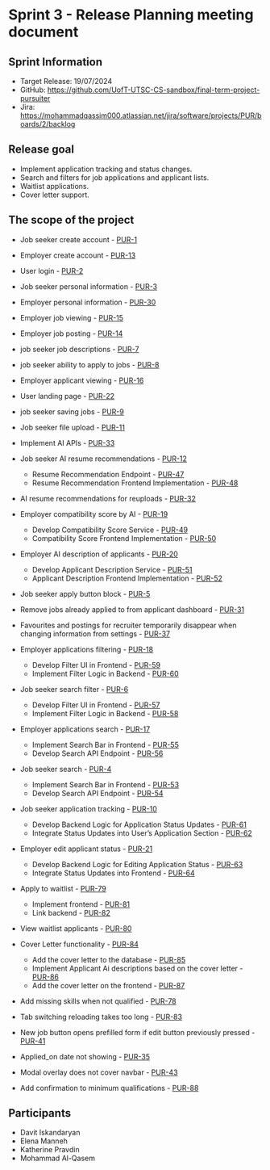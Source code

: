 # Sprint 3 - Release Planning meeting document

## Sprint Information

 * Target Release: 19/07/2024
 * GitHub: https://github.com/UofT-UTSC-CS-sandbox/final-term-project-pursuiter
 * Jira: https://mohammadqassim000.atlassian.net/jira/software/projects/PUR/boards/2/backlog

## Release goal

 * Implement application tracking and status changes. 
 * Search and filters for job applications and applicant lists.
 * Waitlist applications.
 * Cover letter support. 

## The scope of the project

 * Job seeker create account - [PUR-1](https://mohammadqassim000.atlassian.net/browse/PUR-1?atlOrigin=eyJpIjoiZjg3ZjZhZWEzNDExNGY0ZmI3OGFkNjBjZGE2OTk4M2QiLCJwIjoiaiJ9)
 * Employer create account - [PUR-13](https://mohammadqassim000.atlassian.net/browse/PUR-13?atlOrigin=eyJpIjoiMjdiYzBlYWE3NzUyNDM4YmFlZjAxNThiZDBlMzgxYjMiLCJwIjoiaiJ9)
 * User login - [PUR-2](https://mohammadqassim000.atlassian.net/browse/PUR-2?atlOrigin=eyJpIjoiMmY1YTMyOWViMmFlNDE0ZmFlMGRhMmIwYzNiYjZkMTMiLCJwIjoiaiJ9)
 * Job seeker personal information - [PUR-3](https://mohammadqassim000.atlassian.net/browse/PUR-3?atlOrigin=eyJpIjoiZWM2MzQxZWJhYTg2NGI2NmEzMWYzMzA3OTdmM2JiNjgiLCJwIjoiaiJ9)
 * Employer personal information - [PUR-30](https://mohammadqassim000.atlassian.net/browse/PUR-30?atlOrigin=eyJpIjoiNDYwY2VhNmFjMDNiNGZhNzllNDIwNmMxOWM1NzNkZDEiLCJwIjoiaiJ9)
 * Employer job viewing - [PUR-15](https://mohammadqassim000.atlassian.net/browse/PUR-15?atlOrigin=eyJpIjoiNTNiZTdiNDg3ZjZjNGY0ZmFkYjgwZGE1YTIwNTU4YWUiLCJwIjoiaiJ9)
 * Employer job posting - [PUR-14](https://mohammadqassim000.atlassian.net/browse/PUR-14?atlOrigin=eyJpIjoiZTUzYmJjNzVlNzY4NGRkYmE4ZDRlNzQ4ZTE4YjZkODIiLCJwIjoiaiJ9)
 * job seeker job descriptions - [PUR-7](https://mohammadqassim000.atlassian.net/browse/PUR-7?atlOrigin=eyJpIjoiM2Q2NGIwMTEzNTZiNDVhZTlhMDg1ODhiOWMzNzU3ZDgiLCJwIjoiaiJ9)
 * job seeker ability to apply to jobs - [PUR-8](https://mohammadqassim000.atlassian.net/browse/PUR-8?atlOrigin=eyJpIjoiMDlmMjhjNTNiOTE3NGY3OGFkMzJhYTliNzU4ODVkYzIiLCJwIjoiaiJ9)
 * Employer applicant viewing - [PUR-16](https://mohammadqassim000.atlassian.net/browse/PUR-16?atlOrigin=eyJpIjoiM2EwMjhmNDY5NTdiNDg5Y2FkNmYxOTI0ZWM3ZDA5YmIiLCJwIjoiaiJ9)
 * User landing page - [PUR-22](https://mohammadqassim000.atlassian.net/browse/PUR-22?atlOrigin=eyJpIjoiZDljZWNmOTM0NjMzNGY1M2JjZmJhYzc5ZmRjMDI3ZTYiLCJwIjoiaiJ9)
 * job seeker saving jobs - [PUR-9](https://mohammadqassim000.atlassian.net/browse/PUR-9?atlOrigin=eyJpIjoiNDU3ZjI5NGUwMDIxNGRkY2FjMmQ1YTYwYWE1M2I5OGEiLCJwIjoiaiJ9)


 * Job seeker file upload - [PUR-11](https://mohammadqassim000.atlassian.net/browse/PUR-11?atlOrigin=eyJpIjoiOGYwYTQ0OWIxNzk4NDNkMWFkOGYxMjgzMWI2MjA4OWEiLCJwIjoiaiJ9)
 * Implement AI APIs - [PUR-33](https://mohammadqassim000.atlassian.net/browse/PUR-33?atlOrigin=eyJpIjoiOWFmNWM0ZTZkYzJkNGI0Y2FjZDhjYjdiN2Y5ZmZjZjUiLCJwIjoiaiJ9)
 * Job seeker AI resume recommendations - [PUR-12](https://mohammadqassim000.atlassian.net/browse/PUR-12?atlOrigin=eyJpIjoiNTQ4MWQ2NzcyNTUxNDg2NTk4ZWNiY2MwODI0YTlkYjkiLCJwIjoiaiJ9)
    * Resume Recommendation Endpoint - [PUR-47](https://mohammadqassim000.atlassian.net/browse/PUR-47?atlOrigin=eyJpIjoiZGQwMGQxNjY3YWU1NDE1ZmEzMTU4OGI3YTU0MTZhZTUiLCJwIjoiaiJ9)
    * Resume Recommendation Frontend Implementation - [PUR-48](https://mohammadqassim000.atlassian.net/browse/PUR-48?atlOrigin=eyJpIjoiZmRhODQyMjQ4YmFmNDAxOWIxN2NmYWFmNWVkZmY1ZDEiLCJwIjoiaiJ9)
 * AI resume recommendations for reuploads - [PUR-32](https://mohammadqassim000.atlassian.net/browse/PUR-32?atlOrigin=eyJpIjoiZGEzM2Y5YzY1MGM3NDhjYWFkNjZlNWM2ZmNjZWYzZGIiLCJwIjoiaiJ9)
 * Employer compatibility score by AI - [PUR-19](https://mohammadqassim000.atlassian.net/browse/PUR-19?atlOrigin=eyJpIjoiMDlkMWM5ZTExYTRlNDQxOWJkMTM5MzViMmZkYWUzMTMiLCJwIjoiaiJ9)
    * Develop Compatibility Score Service - [PUR-49](https://mohammadqassim000.atlassian.net/browse/PUR-49?atlOrigin=eyJpIjoiNTM5MTVjM2EwM2RiNDQyZDk5OWQ3N2YzMDM5Nzk5YjgiLCJwIjoiaiJ9)
    * Compatibility Score Frontend Implementation - [PUR-50](https://mohammadqassim000.atlassian.net/browse/PUR-50?atlOrigin=eyJpIjoiZTFhZjZkZDFhMmU2NGQ1ZmJiZmYyYTBjNGY2ZmRkNDMiLCJwIjoiaiJ9)
 * Employer AI description of applicants - [PUR-20](https://mohammadqassim000.atlassian.net/browse/PUR-20?atlOrigin=eyJpIjoiZWJkNDA0NzE3NjI4NGUzZmIxMjEyNzEyYTQ4NTljNTAiLCJwIjoiaiJ9)
    * Develop Applicant Description Service - [PUR-51](https://mohammadqassim000.atlassian.net/browse/PUR-51?atlOrigin=eyJpIjoiNTY5OTU4NDgwOTZhNGVhZTk1ZDcxMzRiYmQyN2MzNTUiLCJwIjoiaiJ9)
    * Applicant Description Frontend Implementation - [PUR-52](https://mohammadqassim000.atlassian.net/browse/PUR-52?atlOrigin=eyJpIjoiZDcwMTA0MjhkZTAzNDk1M2FlYjI1YTMxZWU2MDIwYTAiLCJwIjoiaiJ9)
 * Job seeker apply button block - [PUR-5](https://mohammadqassim000.atlassian.net/browse/PUR-5?atlOrigin=eyJpIjoiZjVmZjE1ZGViZjU0NDEyYmFhZDI0YjhlODBmMmY4OTgiLCJwIjoiaiJ9)
 * Remove jobs already applied to from applicant dashboard - [PUR-31](https://mohammadqassim000.atlassian.net/browse/PUR-31?atlOrigin=eyJpIjoiYjY4NDJlODQ0MzZhNDJjMWEyNTE0OTQxNTA1NDIwNDIiLCJwIjoiaiJ9)
 * Favourites and postings for recruiter temporarily disappear when changing information from settings - [PUR-37](https://mohammadqassim000.atlassian.net/browse/PUR-37?atlOrigin=eyJpIjoiMjY5YzBmMjdkNjIyNGY0ZmFiN2MxNGQyZTc1NTI5M2QiLCJwIjoiaiJ9)
 
 * Employer applications filtering - [PUR-18](https://mohammadqassim000.atlassian.net/browse/PUR-18)
    * Develop Filter UI in Frontend - [PUR-59](https://mohammadqassim000.atlassian.net/browse/PUR-59)
    * Implement Filter Logic in Backend - [PUR-60](https://mohammadqassim000.atlassian.net/browse/PUR-60)
* Job seeker search filter - [PUR-6](https://mohammadqassim000.atlassian.net/browse/PUR-6)
    * Develop Filter UI in Frontend - [PUR-57](https://mohammadqassim000.atlassian.net/browse/PUR-57)
    * Implement Filter Logic in Backend - [PUR-58](https://mohammadqassim000.atlassian.net/browse/PUR-58)
* Employer applications search - [PUR-17](https://mohammadqassim000.atlassian.net/browse/PUR-17)
    * Implement Search Bar in Frontend - [PUR-55](https://mohammadqassim000.atlassian.net/browse/PUR-55)
    * Develop Search API Endpoint - [PUR-56](https://mohammadqassim000.atlassian.net/browse/PUR-56)
* Job seeker search - [PUR-4](https://mohammadqassim000.atlassian.net/browse/PUR-4)
    * Implement Search Bar in Frontend - [PUR-53](https://mohammadqassim000.atlassian.net/browse/PUR-53)
    * Develop Search API Endpoint - [PUR-54](https://mohammadqassim000.atlassian.net/browse/PUR-54)
* Job seeker application tracking - [PUR-10](https://mohammadqassim000.atlassian.net/browse/PUR-10)
    * Develop Backend Logic for Application Status Updates - [PUR-61](https://mohammadqassim000.atlassian.net/browse/PUR-61)
    * Integrate Status Updates into User’s Application Section - [PUR-62](https://mohammadqassim000.atlassian.net/browse/PUR-62)
* Employer edit applicant status - [PUR-21](https://mohammadqassim000.atlassian.net/browse/PUR-21)
    * Develop Backend Logic for Editing Application Status - [PUR-63](https://mohammadqassim000.atlassian.net/browse/PUR-63)
    * Integrate Status Updates into Frontend - [PUR-64](https://mohammadqassim000.atlassian.net/browse/PUR-64)
* Apply to waitlist - [PUR-79](https://mohammadqassim000.atlassian.net/browse/PUR-79)
    * Implement frontend - [PUR-81](https://mohammadqassim000.atlassian.net/browse/PUR-81)
    * Link backend - [PUR-82](https://mohammadqassim000.atlassian.net/browse/PUR-82)
* View waitlist applicants - [PUR-80](https://mohammadqassim000.atlassian.net/browse/PUR-80)
* Cover Letter functionality - [PUR-84](https://mohammadqassim000.atlassian.net/browse/PUR-84)
    * Add the cover letter to the database - [PUR-85](https://mohammadqassim000.atlassian.net/browse/PUR-85)
    * Implement Applicant Ai descriptions based on the cover letter - [PUR-86](https://mohammadqassim000.atlassian.net/browse/PUR-86)
    * Add the cover letter on the frontend - [PUR-87](https://mohammadqassim000.atlassian.net/browse/PUR-87)
* Add missing skills when not qualified - [PUR-78](https://mohammadqassim000.atlassian.net/browse/PUR-78)
* Tab switching reloading takes too long - [PUR-83](https://mohammadqassim000.atlassian.net/browse/PUR-83)
* New job button opens prefilled form if edit button previously pressed - [PUR-41](https://mohammadqassim000.atlassian.net/browse/PUR-41)
* Applied_on date not showing - [PUR-35](https://mohammadqassim000.atlassian.net/browse/PUR-35)
* Modal overlay does not cover navbar - [PUR-43](https://mohammadqassim000.atlassian.net/browse/PUR-43)
* Add confirmation to minimum qualifications - [PUR-88](https://mohammadqassim000.atlassian.net/browse/PUR-88)


## Participants

 * Davit Iskandaryan
 * Elena Manneh
 * Katherine Pravdin
 * Mohammad Al-Qasem

